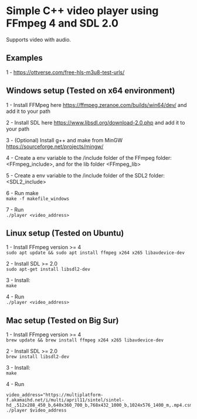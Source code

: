 # Simple C++ video player using FFmpeg 4 and SDL 2.0 

Supports video with audio.

## Examples

1 - https://ottverse.com/free-hls-m3u8-test-urls/

## Windows setup (Tested on x64 environment)
1 - Install FFMpeg here https://ffmpeg.zeranoe.com/builds/win64/dev/ and add it to your path

2 - Install SDL here https://www.libsdl.org/download-2.0.php and add it to your path

3 - (Optional) Install g++ and make from MinGW https://sourceforge.net/projects/mingw/

4 - Create a env variable to the /include folder of the FFmpeg folder: <FFmpeg_include>, and for the lib folder <FFmpeg_lib>

5 - Create a env variable to the /include folder of the SDL2 folder: <SDL2_include>

6 - Run make
        <br />
        ```
        make -f makefile_windows
        ```

7 - Run<br />
    ```
    ./player <video_address>
    ```

## Linux setup (Tested on Ubuntu)

1 - Install FFmpeg version >= 4
        <br />
        ```
        sudo apt update && sudo apt install ffmpeg x264 x265 libavdevice-dev
        ```

2 - Install SDL >= 2.0<br />
        ```
        sudo apt-get install libsdl2-dev
        ```

3 - Install:<br />
        ```
        make
        ```

4 - Run<br />
    ```
    ./player <video_address>
    ```

## Mac setup (Tested on Big Sur)

1 - Install FFmpeg version >= 4
        <br />
        ```
        brew update && brew install ffmpeg x264 x265 libavdevice-dev
        ```

2 - Install SDL >= 2.0<br />
        ```
        brew install libsdl2-dev
        ```

3 - Install:<br />
        ```
        make
        ```

4 - Run<br />
```
video_address="https://multiplatform-f.akamaihd.net/i/multi/april11/sintel/sintel-hd_,512x288_450_b,640x360_700_b,768x432_1000_b,1024x576_1400_m,.mp4.csmil/master.m3u8"
./player $video_address
```
